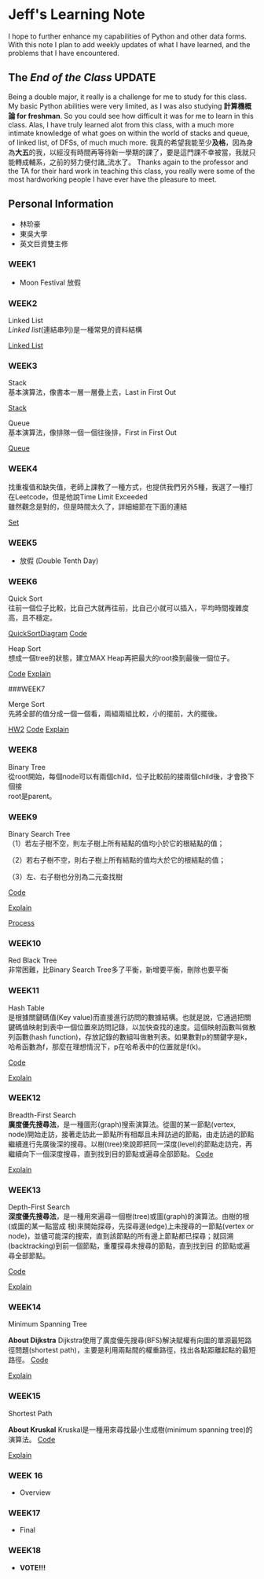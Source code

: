 
# Jeff's Learning Note

I hope to further enhance my capabilities of Python and other data forms. With this note I plan to add weekly updates of what I have learned, and the problems that I have encountered. 



## The *End of the Class* UPDATE

Being a double major, it really is a challenge for me to study for this class. My basic Python abilities were very limited, as I was also studying **計算機概論 for freshman**. So you could see how difficult it was for me to learn in this class. Alas, I have truly learned alot from this class, with a much more intimate knowledge of what goes on within the world of stacks and queue, of linked list, of DFSs, of much much more. 我真的希望我能至少**及格**，因為身為**大五**的我，以經沒有時間再等待新一學期的課了，要是這門課不幸被當，我就只能轉成輔系，之前的努力便付諸_流水了。   Thanks again to the professor and the TA for their hard work in teaching this class, you really were some of the most hardworking people I have ever have the pleasure to meet. 

## Personal Information

+ 林玠豪
+ 東吳大學
+ 英文巨資雙主修


### WEEK1
    
-    Moon Festival  放假

### WEEK2

Linked List  
_Linked list_(連結串列)是一種常見的資料結構

[Linked List](https://github.com/mousenpenguin/verbose-happiness/blob/master/Leetcode/707#_Design%20Linked%20List_04121155.py)



### WEEK3

Stack  
基本演算法，像書本一層一層疊上去，Last in First Out  

[Stack](https://github.com/mousenpenguin/verbose-happiness/blob/master/Leetcode/155#_Min%20Stack_04121155.py)

Queue  
基本演算法，像排隊一個一個往後排，First in First Out  

[Queue](https://github.com/mousenpenguin/verbose-happiness/blob/master/Leetcode/232#_Implement%20Queue%20using%20Stacks_04121155.py)

### WEEK4


找重複值和缺失值，老師上課教了一種方式，也提供我們另外5種，我選了一種打在Leetcode，但是他說Time Limit Exceeded  
雖然觀念是對的，但是時間太久了，詳細細節在下面的連結  

[Set](https://github.com/mousenpenguin/verbose-happiness/blob/master/Leetcode/645#_Set%20Mismatch_04121155.py)


### WEEK5

-   放假  (Double Tenth Day)
    
    

### WEEK6

Quick Sort  
往前一個位子比較，比自己大就再往前，比自己小就可以插入，平均時間複雜度高，且不穩定。  



[QuickSortDiagram](https://github.com/mousenpenguin/verbose-happiness/blob/master/HW1/QuickSort%20Diagram.png)
[Code](https://github.com/mousenpenguin/verbose-happiness/blob/master/HW1/Quicksort%20Homework.ipynb)
    

Heap Sort  
想成一個tree的狀態，建立MAX Heap再把最大的root換到最後一個位子。


[Code](https://github.com/mousenpenguin/verbose-happiness/blob/master/HW2/HeapSort.py)
[Explain](https://github.com/mousenpenguin/verbose-happiness/blob/master/HW2/HeapSort%20Explain%20and%20Diagram.ipynb)

###WEEK7

Merge Sort  
先將全部的值分成一個一個看，兩組兩組比較，小的擺前，大的擺後。

[HW2](https://github.com/mousenpenguin/verbose-happiness/tree/master/HW2)
[Code](https://github.com/mousenpenguin/verbose-happiness/blob/master/HW2/MergeSort.py)
[Explain](https://github.com/mousenpenguin/verbose-happiness/blob/master/HW2/MergeSort%20Explain%20and%20Diagram.ipynb)
### WEEK8

Binary Tree  
從root開始，每個node可以有兩個child，位子比較前的接兩個child後，才會換下個接  
root是parent。



### WEEK9

Binary Search Tree  
（1）若左子樹不空，則左子樹上所有結點的值均小於它的根結點的值；

（2）若右子樹不空，則右子樹上所有結點的值均大於它的根結點的值；

（3）左、右子樹也分別為二元查找樹

[Code](https://github.com/mousenpenguin/verbose-happiness/blob/master/HW3/binary_search_tree_04121155.py)

[Explain](https://github.com/mousenpenguin/verbose-happiness/blob/master/HW3/binary_search_tree%20explain.md)

[Process](https://github.com/mousenpenguin/verbose-happiness/blob/master/HW3/binary_search_tree%20learning%20process.ipynb)



### WEEK10

Red Black Tree  
非常困難，比Binary Search Tree多了平衡，新增要平衡，刪除也要平衡  



### WEEK11

Hash Table  
是根據關鍵碼值(Key value)而直接進行訪問的數據結構。也就是說，它通過把關鍵碼值映射到表中一個位置來訪問記錄，以加快查找的速度。這個映射函數叫做散列函數(hash function)，存放記錄的數組叫做散列表。如果數對p的關鍵字是k，哈希函數為f，那麼在理想情況下，p在哈希表中的位置就是f(k)。 

[Code](https://github.com/mousenpenguin/verbose-happiness/blob/master/HW4/hash_table_04121155.py)

[Explain](https://github.com/mousenpenguin/verbose-happiness/blob/master/HW4/hash_table_%E6%B5%81%E7%A8%8B%E5%9C%96_%E6%AD%B7%E7%A8%8B_%E5%8E%9F%E7%90%86.md)


### WEEK12

Breadth-First Search  
**廣度優先搜尋法**，是一種圖形(graph)搜索演算法。從圖的某一節點(vertex, node)開始走訪，接著走訪此一節點所有相鄰且未拜訪過的節點，由走訪過的節點繼續進行先廣後深的搜尋。以樹(tree)來說即把同一深度(level)的節點走訪完，再繼續向下一個深度搜尋，直到找到目的節點或遍尋全部節點。
[Code](https://github.com/mousenpenguin/verbose-happiness/blob/master/HW5/BFS_04121155.py)

[Explain](https://github.com/mousenpenguin/verbose-happiness/blob/master/HW5/BFS,DFS%20%E6%B5%81%E7%A8%8B%E5%9C%96%EF%BC%8C%E5%AD%B8%E7%BF%92%E6%AD%B7%E7%A8%8B%EF%BC%8C%E5%8E%9F%E7%90%86%E8%88%87%E6%AF%94%E8%BC%83.md)
  

### WEEK13

Depth-First Search  
**深度優先搜尋法**，是一種用來遍尋一個樹(tree)或圖(graph)的演算法。由樹的根(或圖的某一點當成 根)來開始探尋，先探尋邊(edge)上未搜尋的一節點(vertex or node)，並儘可能深的搜索，直到該節點的所有邊上節點都已探尋；就回溯(backtracking)到前一個節點，重覆探尋未搜尋的節點，直到找到目 的節點或遍尋全部節點。

[Code](https://github.com/mousenpenguin/verbose-happiness/blob/master/HW5/BFS_04121155.py)

[Explain](https://github.com/mousenpenguin/verbose-happiness/blob/master/HW5/BFS,DFS%20%E6%B5%81%E7%A8%8B%E5%9C%96%EF%BC%8C%E5%AD%B8%E7%BF%92%E6%AD%B7%E7%A8%8B%EF%BC%8C%E5%8E%9F%E7%90%86%E8%88%87%E6%AF%94%E8%BC%83.md)



### WEEK14

Minimum Spanning Tree  

**About Dijkstra**
Dijkstra使用了廣度優先搜尋(BFS)解決賦權有向圖的單源最短路徑問題(shortest path)，主要是利用兩點間的權重路徑，找出各點距離起點的最短路徑。
[Code](https://github.com/mousenpenguin/verbose-happiness/blob/master/HW6/Dijkstra_04121155.py)

[Explain](https://github.com/mousenpenguin/verbose-happiness/blob/master/HW6/Dijkstra%E8%88%87Kruskal%20%E6%B5%81%E7%A8%8B%E5%9C%96%EF%BC%8C%E5%AD%B8%E7%BF%92%E6%AD%B7%E7%A8%8B%EF%BC%8C%E5%8E%9F%E7%90%86%E8%88%87%E6%AF%94%E8%BC%83.md)



### WEEK15

Shortest Path  

**About Kruskal**
Kruskal是一種用來尋找最小生成樹(minimum spanning tree)的演算法。
[Code](https://github.com/mousenpenguin/verbose-happiness/blob/master/HW6/Dijkstra_04121155.py)

[Explain](https://github.com/mousenpenguin/verbose-happiness/blob/master/HW6/Dijkstra%E8%88%87Kruskal%20%E6%B5%81%E7%A8%8B%E5%9C%96%EF%BC%8C%E5%AD%B8%E7%BF%92%E6%AD%B7%E7%A8%8B%EF%BC%8C%E5%8E%9F%E7%90%86%E8%88%87%E6%AF%94%E8%BC%83.md)



### WEEK 16

-   Overview

### WEEK17

-   Final

### WEEK18

 - **VOTE!!!**




    
